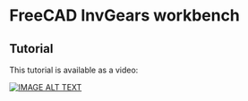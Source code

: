 # FreeCAD InvGears workbench

## Tutorial

This tutorial is available as a video:

[![IMAGE ALT TEXT](http://img.youtube.com/vi/lDkjM4Bx6BQ/0.jpg)](http://www.youtube.com/watch?v=lDkjM4Bx6BQ "Video Title")

